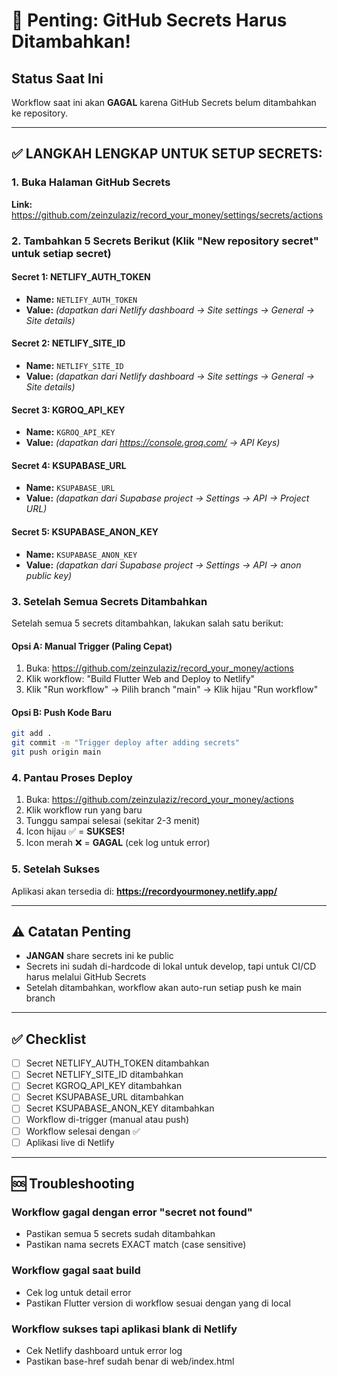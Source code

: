 # 🚨 Penting: GitHub Secrets Harus Ditambahkan!

## Status Saat Ini

Workflow saat ini akan **GAGAL** karena GitHub Secrets belum ditambahkan ke repository.

---

## ✅ LANGKAH LENGKAP UNTUK SETUP SECRETS:

### 1. Buka Halaman GitHub Secrets
**Link:** https://github.com/zeinzulaziz/record_your_money/settings/secrets/actions

### 2. Tambahkan 5 Secrets Berikut (Klik "New repository secret" untuk setiap secret)

#### Secret 1: NETLIFY_AUTH_TOKEN
- **Name:** `NETLIFY_AUTH_TOKEN`
- **Value:** *(dapatkan dari Netlify dashboard → Site settings → General → Site details)*

#### Secret 2: NETLIFY_SITE_ID
- **Name:** `NETLIFY_SITE_ID`
- **Value:** *(dapatkan dari Netlify dashboard → Site settings → General → Site details)*

#### Secret 3: KGROQ_API_KEY
- **Name:** `KGROQ_API_KEY`
- **Value:** *(dapatkan dari https://console.groq.com/ → API Keys)*

#### Secret 4: KSUPABASE_URL
- **Name:** `KSUPABASE_URL`
- **Value:** *(dapatkan dari Supabase project → Settings → API → Project URL)*

#### Secret 5: KSUPABASE_ANON_KEY
- **Name:** `KSUPABASE_ANON_KEY`
- **Value:** *(dapatkan dari Supabase project → Settings → API → anon public key)*

### 3. Setelah Semua Secrets Ditambahkan

Setelah semua 5 secrets ditambahkan, lakukan salah satu berikut:

#### Opsi A: Manual Trigger (Paling Cepat)
1. Buka: https://github.com/zeinzulaziz/record_your_money/actions
2. Klik workflow: "Build Flutter Web and Deploy to Netlify"
3. Klik "Run workflow" → Pilih branch "main" → Klik hijau "Run workflow"

#### Opsi B: Push Kode Baru
```bash
git add .
git commit -m "Trigger deploy after adding secrets"
git push origin main
```

### 4. Pantau Proses Deploy

1. Buka: https://github.com/zeinzulaziz/record_your_money/actions
2. Klik workflow run yang baru
3. Tunggu sampai selesai (sekitar 2-3 menit)
4. Icon hijau ✅ = **SUKSES!**
5. Icon merah ❌ = **GAGAL** (cek log untuk error)

### 5. Setelah Sukses

Aplikasi akan tersedia di:
**https://recordyourmoney.netlify.app/**

---

## ⚠️ Catatan Penting

- **JANGAN** share secrets ini ke public
- Secrets ini sudah di-hardcode di lokal untuk develop, tapi untuk CI/CD harus melalui GitHub Secrets
- Setelah ditambahkan, workflow akan auto-run setiap push ke main branch

---

## ✅ Checklist

- [ ] Secret NETLIFY_AUTH_TOKEN ditambahkan
- [ ] Secret NETLIFY_SITE_ID ditambahkan  
- [ ] Secret KGROQ_API_KEY ditambahkan
- [ ] Secret KSUPABASE_URL ditambahkan
- [ ] Secret KSUPABASE_ANON_KEY ditambahkan
- [ ] Workflow di-trigger (manual atau push)
- [ ] Workflow selesai dengan ✅
- [ ] Aplikasi live di Netlify

---

## 🆘 Troubleshooting

### Workflow gagal dengan error "secret not found"
- Pastikan semua 5 secrets sudah ditambahkan
- Pastikan nama secrets EXACT match (case sensitive)

### Workflow gagal saat build
- Cek log untuk detail error
- Pastikan Flutter version di workflow sesuai dengan yang di local

### Workflow sukses tapi aplikasi blank di Netlify
- Cek Netlify dashboard untuk error log
- Pastikan base-href sudah benar di web/index.html
